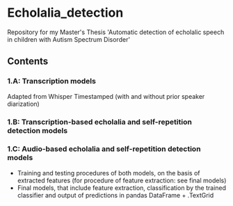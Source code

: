 # Echolalia_detection

Repository for my Master's Thesis 'Automatic detection of echolalic speech in children with Autism Spectrum Disorder'

## Contents

### 1.A: Transcription models
Adapted from Whisper Timestamped (with and without prior speaker diarization)

### 1.B: Transcription-based echolalia and self-repetition detection models

### 1.C: Audio-based echolalia and self-repetition detection models

- Training and testing procedures of both models, on the basis of extracted features (for procedure of feature extraction: see final models)
- Final models, that include feature extraction, classification by the trained classifier and output of predictions in pandas DataFrame + .TextGrid

